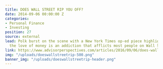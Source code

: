 ```yaml
---
title: DOES WALL STREET RIP YOU OFF?
date: 2014-09-06 00:00:00 Z
categories:
- Personal Finance
- Investing
position: 27
source: external
lead: Polk burst on the scene with a New York Times op-ed piece highlighting that
  the love of money is an addiction that afflicts most people on Wall Street.
link: https://www.advisorperspectives.com/articles/2016/09/06/does-wall-street-rip-off-your-clients
img: "/uploads/doeswallstreetrip-500.png"
banner_img: "/uploads/doeswallstreetrip-header.png"
---
```


